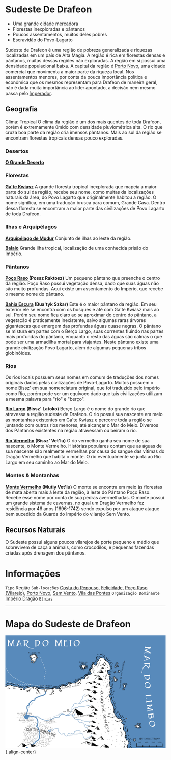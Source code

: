 <!-- TITLE: Sudeste De Drafeon -->
<!-- SUBTITLE: Lar dos pântanos do Povo-Lagarto -->

# Sudeste De Drafeon
* Uma grande cidade mercadora
* Florestas inexploradas e pântanos
* Poucos assentamentos, muitos deles pobres
* Escravidão do Povo-Lagarto

Sudeste de Drafeon é uma região de pobreza generalizada e riquezas localizadas em um país de Alta Magia. A região é rica em florestas densas e pântanos, muitas dessas regiões não exploradas. A região em si possui uma densidade populacional baixa. A capital da região é [Porto Novo](), uma cidade comercial que movimenta a maior parte da riqueza local. Nos assentamentos menores, por conta da pouca importância política e econômica que os mesmos representam para Drafeon de maneira geral, não é dada muita importância ao líder apontado, a decisão nem mesmo passa pelo [Imperador](http://localhost/rankings-e-titulos/imperador-dragao#imperador-dragao).

## Geografia
Clima: Tropical O clima da região é um dos mais quentes de toda Drafeon, porém é extremamente úmido com densidade pluviométrica alta. O rio que cruza boa parte da região cria imensos pântanos. Mais ao sul da região se encontram florestas tropicais densas pouco exploradas. 

### Desertos
**[O Grande Deserto](http://localhost/lugares/plano-material/drafeon/sudeste-de-drafeon/o-grande-deserto#o-grande-deserto)**

### Florestas
**[Ga'te Kwiasz]()**
A grande floresta tropical inexplorada que mapeia a maior parte do sul da região, recebe seu nome, como muitas da localizações naturais da área, do Povo Lagarto que originalmente habitou a região. O nome significa, em uma tradução brusca para comum, Grande Casa. Dentro dessa floresta se encontram a maior parte das civilizações de Povo Lagarto de toda Drafeon. 

### Ilhas e Arquipélagos
**[Arquipélago de Mudur](http://localhost/lugares/plano-material/drafeon/sudeste-de-drafeon/arquipelago-de-mudur#arquipelago-de-mudur)**
Conjunto de ilhas ao leste da região.

**[Balaio](http://localhost/lugares/plano-material/drafeon/sudeste-de-drafeon/balaio#balaio)**
Grande ilha tropical, localização de uma conhecida prisão do Império.

### Pântanos
**[Poço Raso](http://localhost/lugares/plano-material/drafeon/sudeste-de-drafeon/poco-raso-vilarejo#poco-raso) (Possz Raktosz)**
Um pequeno pântano que preenche o centro da região. Poço Raso possui vegetação densa, dado que suas águas não são muito profundas. Aqui existe um assentamento do Império, que recebe o mesmo nome do pântano. 

**[Bahia Escura](http://localhost/lugares/plano-material/drafeon/sudeste-de-drafeon/bahia-escura#bahia-escura) (Bua'tyk Szkar)**
Este é o maior pântano da região. Em seu exterior ele se encontra com os bosques e até com Ga'te Kwiasz mais ao sul. Porém seu nome fica claro ao se aproximar do centro do pântano, a vegetação é praticamente inexistente, salvo algumas raras árvores gigantescas que emergem das profundas águas quase negras. O pântano se mistura em partes com o Berço Largo, suas correntes fluindo nas partes mais profundas do pântano, enquanto o resto das águas são calmas o que pode ser uma armadilha mortal para viajantes. Neste pântano existe uma grande civilização Povo Lagarto, além de algumas pequenas tribos globinóides. 

### Rios
Os rios locais possuem seus nomes em comum de traduções dos nomes originais dados pelas civilizações de Povo-Lagarto. Muitos possuem o nome Bissz' em sua nomenclatura original, que foi traduzido pelo império como Rio, porém pode ser um equívoco dado que tais civilizações utilizam a mesma palavra para "rio" e "berço".

**[Rio Largo]() (Bissz' Latoko)**
Berço Largo é o nome do grande rio que atravessa a região sudeste de Drafeon. O rio possui sua nascente em meio as montanhas existentes em Ga'te Kwiasz e percorre toda a região se juntando com outros rios menores, até alcançar o Mar do Meio. Diversos dos Pântanos existentes na região atravessam ou beiram o rio.

**[Rio Vermelho]() (Bissz' Vet'lu)**
O rio vermelho ganha seu nome de sua nascente, o Monte Vermelho. Histórias populares contam que as águas de sua nascente são realmente vermelhas por causa do sangue das vítimas do Dragão Vermelho que habita o monte. O rio eventualmente se junta ao Rio Largo em seu caminho ao Mar do Meio.

### Montes & Montanhas
**[Monte Vermelho]() (Mutiy Vet'lu)**
O monte se encontra em meio às florestas de mata aberta mais à leste da região, à leste do Pântano Poço Raso. Recebe esse nome por conta de sua pedras avermelhadas. O monte possui um grande sistema de cavernas, no qual um Dragão Vermelho fez residência por 46 anos (1696-1742) sendo expulso por um ataque ataque bem sucedido da Guarda do Império do vilarejo Sem Vento.

## Recursos Naturais
O Sudeste possui alguns poucos vilarejos de porte pequeno e médio que sobrevivem de caça a animais, como crocodilos, e pequenas fazendas criadas após drenagem dos pântanos.
# Informações
`Tipo` Região
`Sub-locações` [Costa do Repouso](http://localhost/lugares/plano-material/drafeon/sudeste-de-drafeon/costa-do-repouso#costa-do-repouso), [Felicidade](http://localhost/lugares/plano-material/drafeon/sudeste-de-drafeon/felicidade#felicidade), [Poço Raso (Vilarejo)](http://localhost/lugares/plano-material/drafeon/sudeste-de-drafeon/poco-raso-vilarejo#poco-raso-vilarejo), [Porto Novo](http://localhost/lugares/plano-material/drafeon/sudeste-de-drafeon/porto-novo#porto-novo), [Sem Vento](http://localhost/lugares/plano-material/drafeon/sudeste-de-drafeon/sem-vento#sem-vento), [Vila das Pontes](http://localhost/lugares/plano-material/drafeon/sudeste-de-drafeon/vila-das-pontes#vila-das-pontes)
`Organização Dominante` [Império Dragão](http://localhost/faccoes/nacoes/imperio-dragao#imperio-dragao) 
[`Etnias`](http://localhost/lugares/plano-material/drafeon/sudeste-de-drafeon/etnias-do-sudeste-de-drafeon#etnias-do-sudeste-de-drafeon)

-----
# Mapa do Sudeste de Drafeon
![Sudeste De Drafeon 3](/uploads/mapas/sudeste-de-drafeon-3.jpg "Sudeste De Drafeon 3"){.align-center}

